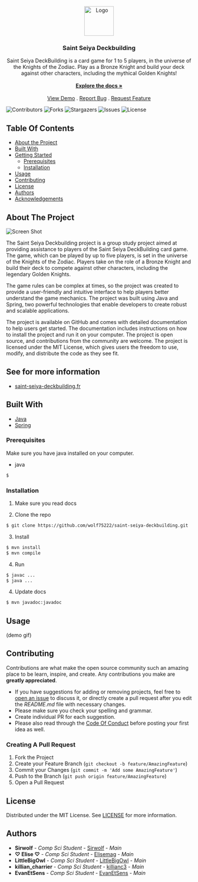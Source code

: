 <br/>
<p align="center">
  <a href="https://github.com/wolf75222/saint-seiya-deckbuilding">
    <img src="https://des-heros.fr/img/cms/Saint%20Seiya/SEIYA%20LOGO%20International.png" alt="Logo" width="80" height="80">
  </a>

  <h3 align="center">Saint Seiya Deckbuilding</h3>

  <p align="center">
Saint Seiya DeckBuilding is a card game for 1 to 5 players, in the universe of the Knights of the Zodiac. Play as a Bronze Knight and build your deck against other characters, including the mythical Golden Knights!
    <br/>
    <br/>
    <a href="https://wolf75222.github.io/saint-seiya-deckbuilding/index-files/index-1.html"><strong>Explore the docs »</strong></a>
    <br/>
    <br/>
    <a href="https://github.com/wolf75222/saint-seiya-deckbuilding">View Demo</a>
    .
    <a href="https://github.com/wolf75222/saint-seiya-deckbuilding/issues">Report Bug</a>
    .
    <a href="https://github.com/wolf75222/saint-seiya-deckbuilding/issues">Request Feature</a>
  </p>
</p>

![Contributors](https://img.shields.io/github/contributors/wolf75222/saint-seiya-deckbuilding?color=dark-green) ![Forks](https://img.shields.io/github/forks/wolf75222/saint-seiya-deckbuilding?style=social) ![Stargazers](https://img.shields.io/github/stars/wolf75222/saint-seiya-deckbuilding?style=social) ![Issues](https://img.shields.io/github/issues/wolf75222/saint-seiya-deckbuilding) ![License](https://img.shields.io/github/license/wolf75222/saint-seiya-deckbuilding) 

## Table Of Contents

* [About the Project](#about-the-project)
* [Built With](#built-with)
* [Getting Started](#getting-started)
  * [Prerequisites](#prerequisites)
  * [Installation](#installation)
* [Usage](#usage)
* [Contributing](#contributing)
* [License](#license)
* [Authors](#authors)
* [Acknowledgements](#acknowledgements)

## About The Project

![Screen Shot](https://img.dungeondice.it/30012-large_default/saint-seiya-i-cavalieri-dello-zodiaco-deckbuilding-game.jpg)

The Saint Seiya Deckbuilding project is a group study project aimed at providing assistance to players of the Saint Seiya DeckBuilding card game. The game, which can be played by up to five players, is set in the universe of the Knights of the Zodiac. Players take on the role of a Bronze Knight and build their deck to compete against other characters, including the legendary Golden Knights.

The game rules can be complex at times, so the project was created to provide a user-friendly and intuitive interface to help players better understand the game mechanics. The project was built using Java and Spring, two powerful technologies that enable developers to create robust and scalable applications.

The project is available on GitHub and comes with detailed documentation to help users get started. The documentation includes instructions on how to install the project and run it on your computer. The project is open source, and contributions from the community are welcome. The project is licensed under the MIT License, which gives users the freedom to use, modify, and distribute the code as they see fit.

## See for more information

* [saint-seiya-deckbuilding.fr](https://saint-seiya-deckbuilding.fr)

## Built With

* [Java](https://www.java.com/fr/)
* [Spring](https://spring.io/)


### Prerequisites

Make sure you have java installed on your computer. 

* java

```sh
$
```

### Installation

1. Make sure you read docs

2. Clone the repo

```sh
$ git clone https://github.com/wolf75222/saint-seiya-deckbuilding.git
```

3. Install 

```sh
$ mvn install
$ mvn compile
```

4. Run

```sh
$ javac ...
$ java ...
```
4. Update docs

```sh
$ mvn javadoc:javadoc
```

## Usage

(demo gif)

## Contributing

Contributions are what make the open source community such an amazing place to be learn, inspire, and create. Any contributions you make are **greatly appreciated**.
* If you have suggestions for adding or removing projects, feel free to [open an issue](https://github.com/wolf75222/saint-seiya-deckbuilding/issues/new) to discuss it, or directly create a pull request after you edit the *README.md* file with necessary changes.
* Please make sure you check your spelling and grammar.
* Create individual PR for each suggestion.
* Please also read through the [Code Of Conduct](https://github.com/wolf75222/saint-seiya-deckbuilding/blob/main/CODE_OF_CONDUCT.md) before posting your first idea as well.

### Creating A Pull Request

1. Fork the Project
2. Create your Feature Branch (`git checkout -b feature/AmazingFeature`)
3. Commit your Changes (`git commit -m 'Add some AmazingFeature'`)
4. Push to the Branch (`git push origin feature/AmazingFeature`)
5. Open a Pull Request

## License

Distributed under the MIT License. See [LICENSE](https://github.com/wolf75222/saint-seiya-deckbuilding/blob/main/LICENSE.md) for more information.

## Authors

* **Sirwolf** - *Comp Sci Student* - [Sirwolf](https://github.com/wolf75222) - *Main*
* **♡ Elise ♡** - *Comp Sci Student* - [Elisemag](https://github.com/elisemag) - *Main*
* **LittleBigOwl** - *Comp Sci Student* - [LittleBigOwl](https://github.com/LittleBigOwI) - *Main*
* **killian_charrier** - *Comp Sci Student* - [killianc3](https://github.com/killianc3) - *Main*
* **EvanEtSens** - *Comp Sci Student* - [EvanEtSens](https://github.com/EvanEtSens) - *Main*
